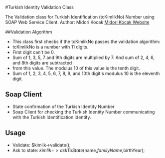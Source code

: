 #Turkish Identity Validation Class

The Validation class for Turkish Identification (tcKimlikNo) Number using SOAP Web Service Client.
Author: Midori Kocak [Midori Kocak Website](http://www.mtkocak.net)

##Validation Algorithm
* This class first checks if the tcKimlikNo passes the validation algorithm:
* tcKimlikNo is a number with 11 digits.
* First digit can't be 0.
* Sum of 1, 3, 5, 7 and 9th digits are multiplied by 7. And sum of 2, 4, 6, and 8th digits are subtracted
* from this value. The modulus 10 of this value is the tenth digit.
* Sum of 1, 2, 3, 4, 5, 6, 7, 8, 9, and 10th digit's modulus 10 is the eleventh digit.

## Soap Client
* State confirmation of the Turkish Identity Number
* Soap Client for checking the Turkish Identity Number communicating with the Turkish Identification identity.


## Usage
 * Validate: $kimlik->validate();
 * Ask to state: $kimlik->askToState($name,$familyName,$birthYear);
